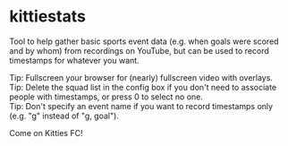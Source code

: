 # kittiestats

Tool to help gather basic sports event data (e.g. when goals were scored and by whom) from recordings on YouTube, but can be used to record timestamps for whatever you want.

Tip: Fullscreen your browser for (nearly) fullscreen video with overlays.<br>
Tip: Delete the squad list in the config box if you don't need to associate people with timestamps, or press 0 to select no one.<br>
Tip: Don't specify an event name if you want to record timestamps only (e.g. "g" instead of "g, goal").

Come on Kitties FC!
